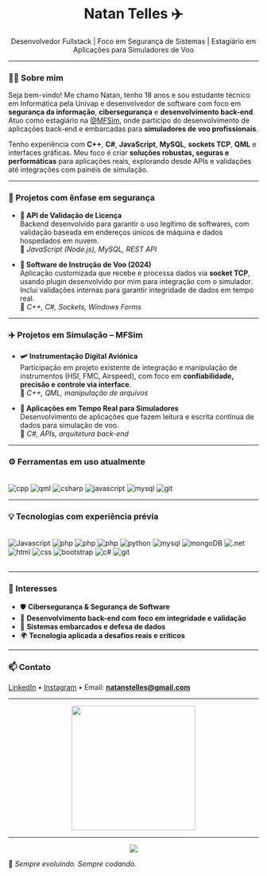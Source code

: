<h1 align="center">Natan Telles ✈️</h1>
<p align="center">Desenvolvedor Fullstack | Foco em Segurança de Sistemas | Estagiário em Aplicações para Simuladores de Voo</p>

---

### 👨‍💻 Sobre mim

Seja bem-vindo! Me chamo Natan, tenho 18 anos e sou estudante técnico em Informática pela Univap e desenvolvedor de software com foco em **segurança da informação**, **cibersegurança** e **desenvolvimento back-end**. Atuo como estagiário na [@MFSim](https://www.mfsim.com.br/), onde participo do desenvolvimento de aplicações back-end e embarcadas para **simuladores de voo profissionais**.

Tenho experiência com **C++**, **C#**, **JavaScript**, **MySQL**, **sockets TCP**, **QML** e interfaces gráficas. Meu foco é criar **soluções robustas, seguras e performáticas** para aplicações reais, explorando desde APIs e validações até integrações com painéis de simulação.

---

### 🔐 Projetos com ênfase em segurança

- **🔐 API de Validação de Licença**  
  Backend desenvolvido para garantir o uso legítimo de softwares, com validação baseada em endereços únicos de máquina e dados hospedados em nuvem.  
  🔧 *JavaScript (Node.js), MySQL, REST API*

- **🧭 Software de Instrução de Voo (2024)**  
  Aplicação customizada que recebe e processa dados via **socket TCP**, usando plugin desenvolvido por mim para integração com o simulador. Inclui validações internas para garantir integridade de dados em tempo real.  
  🔧 *C++, C#, Sockets, Windows Forms*

---

### ✈️ Projetos em Simulação – MFSim

- **🛩️ Instrumentação Digital Aviónica**  
  Participação em projeto existente de integração e manipulação de instrumentos (HSI, FMC, Airspeed), com foco em **confiabilidade, precisão e controle via interface**.  
  🔧 *C++, QML, manipulação de arquivos*

- **📡 Aplicações em Tempo Real para Simuladores**  
  Desenvolvimento de aplicações que fazem leitura e escrita contínua de dados para simulação de voo.  
  🔧 *C#, APIs, arquitetura back-end*

---

### ⚙️ Ferramentas em uso atualmente

<div style="display: inline_block"><br/>
  <img align="center" alt="cpp" src="https://img.shields.io/badge/C++-00599C?style=for-the-badge&logo=cplusplus&logoColor=white"/>
  <img align="center" alt="qml" src="https://img.shields.io/badge/QML-41CD52?style=for-the-badge&logo=qt&logoColor=white"/>
  <img align="center" alt="csharp" src="https://img.shields.io/badge/C%23-239120?style=for-the-badge&logo=c-sharp&logoColor=white"/>
  <img align="center" alt="javascript" src="https://img.shields.io/badge/JavaScript-323330?style=for-the-badge&logo=javascript&logoColor=F7DF1E"/>
  <img align="center" alt="mysql" src="https://img.shields.io/badge/MySQL-00000F?style=for-the-badge&logo=mysql&logoColor=white"/>
  <img align="center" alt="git" src="https://img.shields.io/badge/GIT-E44C30?style=for-the-badge&logo=git&logoColor=white"/>
</div>

---

### 💡 Tecnologias com experiência prévia

<div style="display: inline_block"><br/>
    <img align="center" alt="Javascript" src="https://img.shields.io/badge/JavaScript-323330?style=for-the-badge&logo=javascript&logoColor=F7DF1E"/>
    <img align="center" alt="php" src="https://img.shields.io/badge/PHP-777BB4?style=for-the-badge&logo=php&logoColor=white"/>
    <img align="center" alt="php" src="https://img.shields.io/badge/Kotlin-0095D5?&style=for-the-badge&logo=kotlin&logoColor=white"/>
    <img align="center" alt="php" src="https://img.shields.io/badge/Java-ED8B00?style=for-the-badge&logo=openjdk&logoColor=white"/>
    <img align="center" alt="python" src="https://img.shields.io/badge/Python-14354C?style=for-the-badge&logo=python&logoColor=white"/>
    <img align="center" alt="mysql" src="https://img.shields.io/badge/MySQL-00000F?style=for-the-badge&logo=mysql&logoColor=white"/>
    <img align="center" alt="mongoDB" src="https://img.shields.io/badge/MongoDB-4EA94B?style=for-the-badge&logo=mongodb&logoColor=white"/>
    <img align="center" alt=".net" src="https://img.shields.io/badge/.NET-5C2D91?style=for-the-badge&logo=.net&logoColor=white"/>   
    <img align="center" alt="html" src="https://img.shields.io/badge/HTML5-E34F26?style=for-the-badge&logo=html5&logoColor=white"/>
    <img align="center" alt="css" src="https://img.shields.io/badge/CSS-239120?&style=for-the-badge&logo=css3&logoColor=white"/>
    <img align="center" alt="bootstrap" src="https://img.shields.io/badge/Bootstrap-563D7C?style=for-the-badge&logo=bootstrap&logoColor=white"/>
    <img align="center" alt="c#" src="https://img.shields.io/badge/C%23-239120?style=for-the-badge&logo=c-sharp&logoColor=white"/>
  <img align="center" alt="git" src="https://img.shields.io/badge/GIT-E44C30?style=for-the-badge&logo=git&logoColor=white"/>
</div><br/>

---

### 🎯 Interesses

- 🛡️ **Cibersegurança & Segurança de Software**
- 🧩 **Desenvolvimento back-end com foco em integridade e validação**
- 🧠 **Sistemas embarcados e defesa de dados**
- 🌍 **Tecnologia aplicada a desafios reais e críticos**

---

### 📫 Contato

[LinkedIn](https://www.linkedin.com/in/natan-telles-5b2970288/) • [Instagram](https://www.instagram.com/natantelles_/) • Email: **natanstelles@gmail.com**

---

<p align="center">
  <img src="https://github-readme-stats.vercel.app/api/top-langs/?username=natan-telles&layout=compact&theme=radical&hide=css" height="250px" />
</p>

---

<p align="center">
  <img src="https://img.shields.io/badge/Desenvolvedor%20Fullstack%20em%20Sistemas%20Críticos-🛡️💻-blueviolet?style=for-the-badge"/>
</p>

🧠 *Sempre evoluindo. Sempre codando.*
